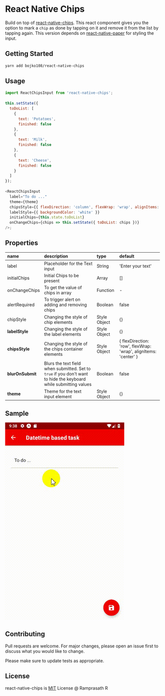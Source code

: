 # React Native Chips

Build on top of [react-native-chips](https://github.com/ramprasath25/react-native-chips). This react component gives you the option to mark a `chip` as done by tapping on it and remove it from the list by tapping again. This version depends on [react-native-paper](https://github.com/callstack/react-native-paper) for styling the input.

## Getting Started

```bash
yarn add bojko108/react-native-chips
```

## Usage

```js
import ReactChipsInput from 'react-native-chips';

this.setState({
  toDoList: [
    {
      text: 'Potatoеs',
      finished: false
    },
    {
      text: 'Milk',
      finished: false
    },
    {
      text: 'Cheese',
      finished: false
    }
  ]
});

<ReactChipsInput
  label="To do ..."
  theme={theme}
  chipsStyle={{ flexDirection: 'column', flexWrap: 'wrap', alignItems: 'flex-start' }}
  labelStyle={{ backgroundColor: 'white' }}
  initialChips={this.state.toDoList}
  onChangeChips={chips => this.setState({ toDoList: chips })}
/>;
```

## Properties

| name          | description                                   | type         | default           |
| :------------ | :-------------------------------------------- | :----------- | :---------------- |
| label         | Placeholder for the Text input                | String       | 'Enter your text' |
| initialChips  | Initial Chips to be present                   | Array        | []                |
| onChangeChips | To get the value of chips in array            | Function     | -                 |
| alertRequired | To trigger alert on adding and removing chips | Boolean      | false             |
| chipStyle     | Changing the style of chip elements           | Style Object | {}                |
| **labelStyle**   | Changing the style of the label elements           | Style Object | {}
| **chipsStyle**   | Changing the style of the chips container elements | Style Object | { flexDirection: 'row', flexWrap: 'wrap', alignItems: 'center' }
| **blurOnSubmit** | Blurs the text field when submitted. Set to `true` if you don't want to hide the keyboard while submitting values | Boolean | false
| **theme**        | Theme for the text input element                   | Style Object | {}

## Sample

![demo_1](demo_1.gif)

## Contributing

Pull requests are welcome. For major changes, please open an issue first to discuss what you would like to change.

Please make sure to update tests as appropriate.

## License

react-native-chips is [MIT](LICENSE) License @ Ramprasath R
